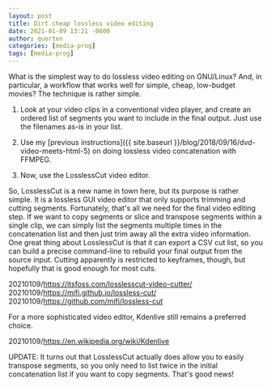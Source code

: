 ```yaml
---
layout: post
title: Dirt cheap lossless video editing
date: 2021-01-09 13:21 -0600
author: quorten
categories: [media-prog]
tags: [media-prog]
---
```


What is the simplest way to do lossless video editing on GNU/Linux?
And, in particular, a workflow that works well for simple, cheap,
low-budget movies?  The technique is rather simple.

1. Look at your video clips in a conventional video player, and create
   an ordered list of segments you want to include in the final
   output.  Just use the filenames as-is in your list.

2. Use my [previous instructions]({{ site.baseurl
   }}/blog/2018/09/16/dvd-video-meets-html-5) on doing lossless video
   concatenation with FFMPEG.

3. Now, use the LosslessCut video editor.

So, LosslessCut is a new name in town here, but its purpose is rather
simple.  It is a lossless GUI video editor that only supports trimming
and cutting segments.  Fortunately, that's all we need for the final
video editing step.  If we want to copy segments or slice and
transpose segments within a single clip, we can simply list the
segments multiple times in the concatenation list and then just trim
away all the extra video information.  One great thing about
LosslessCut is that it can export a CSV cut list, so you can build a
precise command-line to rebuild your final output from the source
input.  Cutting apparently is restricted to keyframes, though, but
hopefully that is good enough for most cuts.

<!-- more -->

20210109/https://itsfoss.com/losslesscut-video-cutter/  
20210109/https://mifi.github.io/lossless-cut/  
20210109/https://github.com/mifi/lossless-cut

For a more sophisticated video editor, Kdenlive still remains a
preferred choice.

20210109/https://en.wikipedia.org/wiki/Kdenlive

UPDATE: It turns out that LosslessCut actually does allow you to
easily transpose segments, so you only need to list twice in the
initial concatenation list if you want to copy segments.  That's good
news!
